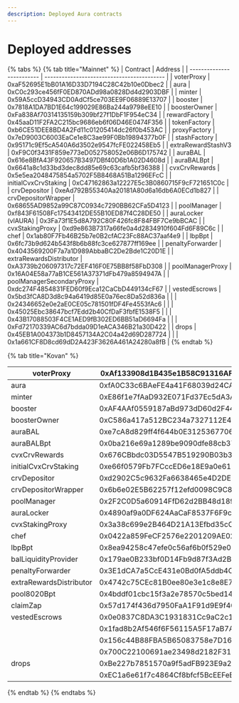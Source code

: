 ```yaml
---
description: Deployed Aura contracts
---
```


# Deployed addresses



{% tabs %}
{% tab title="Mainnet" %}
| Contract                  | Address                                    |
| ------------------------- | ------------------------------------------ |
| voterProxy                | 0xaF52695E1bB01A16D33D7194C28C42b10e0Dbec2 |
| aura                      | 0xC0c293ce456fF0ED870ADd98a0828Dd4d2903DBF |
| minter                    | 0x59A5ccD34943CD0AdCf5ce703EE9F06889E13707 |
| booster                   | 0x7818A1DA7BD1E64c199029E86Ba244a9798eEE10 |
| boosterOwner              | 0xFa838Af70314135159b309bf27f1DbF1F954eC34 |
| rewardFactory             | 0x45aaD11F2FA2C215bc9686eb6f06D46E0474F356 |
| tokenFactory              | 0xb6CE51DEE8BD4A2Fd11c01205414dc26f0b453AC |
| proxyFactory              | 0x7eD9003C6003EaCe1e8C3ae99F0Bb19894377b0F |
| stashFactory              | 0x95171c9Ef5cA540A6d3502e9547fcFE022458Eb5 |
| extraRewardStashV3        | 0xF9C0f3431F859e773eD052758052e06B6D175742 |
| auraBAL                   | 0x616e8BfA43F920657B3497DBf40D6b1A02D4608d |
| auraBALBpt                | 0x6641a8c1d33bd3dec8dd85e69c63cafb5bf36388 |
| cvxCrvRewards             | 0x5e5ea2048475854a5702F5B8468A51Ba1296EFcC |
| initialCvxCrvStaking      | 0xC47162863a12227E5c3B0860715F9cF721651C0c |
| crvDepositor              | 0xeAd792B55340Aa20181A80d6a16db6A0ECd1b827 |
| crvDepositorWrapper       | 0x68655AD9852a99C87C0934c7290BB62CFa5D4123 |
| poolManager               | 0xf843F61508Fc17543412DE55B10ED87f4C28DE50 |
| auraLocker (vlAURA)       | 0x3Fa73f1E5d8A792C80F426fc8F84FBF7Ce9bBCAC |
| cvxStakingProxy           | 0xd9e863B7317a66fe0a4d2834910f604Fd6F89C6c |
| chef                      | 0x1ab80F7Fb46B25b7e0B2cfAC23Fc88AC37aaf4e9 |
| lbpBpt                    | 0x6fc73b9d624b543f8b6b88fc3ce627877ff169ee |
| penaltyForwarder          | 0x4043569200F7a7a1D989AbbaBC2De2Bde1C20D1E |
| extraRewardsDistributor   | 0xA3739b206097317c72EF416F0E75BB8f58FbD308 |
| poolManagerProxy          | 0x16A04E58a77aB1CE561A37371dFb479a8594947A |
| poolManagerSecondaryProxy | 0xdc274F4854831FED60f9Eca12CaCbD449134cF67 |
| vestedEscrows             | 0x5bd3fCA8D3d8c94a6419d85E0a76ec8Da52d836a |
|                           | 0x24346652e0e2aE0CE05c781501fDF4Fe4553fAc6 |
|                           | 0x45025Ebc38647bcf7Edd2b40CfDaF3fbfE1538F5 |
|                           | 0x43B17088503F4CE1AED9fB302ED6BB51aD6694Fa |
|                           | 0xFd72170339AC6d7bdda09D1eACA346B21a30D422 |
| drops                     | 0x45EB1A004373b1D8457134A2C04a42d69D287724 |
|                           | 0x1a661CF8D8cd69dD2A423F3626A461A24280a8fB |
{% endtab %}

{% tab title="Kovan" %}


| voterProxy              | 0xAf133908d1B435e1B58C91316AF3f17688a47A50 |
| ----------------------- | ------------------------------------------ |
| aura                    | 0xfA0C33c6BAeFE4a41F68039d24CA116a4E4B49DE |
| minter                  | 0xE86f1e7fAaD932E071Fd37Ec5dA3A2877a31c51F |
| booster                 | 0xAF4AAf0559187aBd973dD60d2F44513aF3a2490d |
| boosterOwner            | 0xC586a417a512BC234a7327112E41284F2E98B953 |
| auraBAL                 | 0xe7cA8d829ff4f644b0E312536770630Fa63EdAab |
| auraBALBpt              | 0x0ba216e69a1289be9090dfe88cb37d8a542cb74b |
| cvxCrvRewards           | 0x676CBbdc03D5547B519290B03b3d0a865eE2fE10 |
| initialCvxCrvStaking    | 0xe66f0579Fb7FCccED6e18E9a0e610493811Bfe79 |
| crvDepositor            | 0xd2902C5c9632Fa6638465e4D2DE5AcDcCf8Ca673 |
| crvDepositorWrapper     | 0x6b6e02E5B62257f12efd0098C9C836D31E21eB6F |
| poolManager             | 0x2F2C0D5a60914FfD62d2BB48d189b1cd87BedE61 |
| auraLocker              | 0x4890af9a0DF624AaCaF8537F6F9caC56A723cb2F |
| cvxStakingProxy         | 0x3a38c699e2B464D21A13Efbd35cC71021994b032 |
| chef                    | 0x0422a859FeCF2576e2201209AE02eFff916AfCF4 |
| lbpBpt                  | 0x8ea94258c47efe0c56af6b0f529e05298f5aca64 |
| balLiquidityProvider    | 0x179ae0B233bf0D14Fb9d87f3Ad2BF7625aF96623 |
| penaltyForwarder        | 0x3E1dCA7a5CcE431e0Bd0fA5ddb4C3575E20A07C4 |
| extraRewardsDistributor | 0x4742c75CEc81B0ee80e3e1c8e8E7Cd5aeB218F41 |
| pool8020Bpt             | 0x4bddf01cbc15f3a2e78570c5bed14c67a16327f6 |
| claimZap                | 0x57d174f436d7950FaA1F91d9E9f40716E199B28c |
| vestedEscrows           | 0x0e0837C8DA3C1931831Cc9aC2c19265AAa16cF97 |
|                         | 0x1fad8b2Af546f6F56115A5F17aB7A6e6946A771a |
|                         | 0x156c44B88FBA5B65083758e7D1634c9fD27F0a31 |
|                         | 0x700C22100691ae23498d2182F317A7bC2829043a |
| drops                   | 0xBe227b7851570a9f5adFB923E9a2d4583EB6630F |
|                         | 0xEC1a6e61f7c4864Cf8bfcf5BcEEFeE6259D6A2B6 |
{% endtab %}
{% endtabs %}

